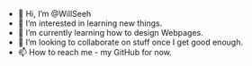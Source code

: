 - 👋 Hi, I’m @WillSeeh
- 👀 I’m interested in learning new things.
- 🌱 I’m currently learning how to design Webpages.
- 💞️ I’m looking to collaborate on stuff once I get good enough.
- 📫 How to reach me - my GitHub for now.

<!---
WillSeeh/WillSeeh is a ✨ special ✨ repository because its `README.md` (this file) appears on your GitHub profile.
You can click the Preview link to take a look at your changes.
--->

